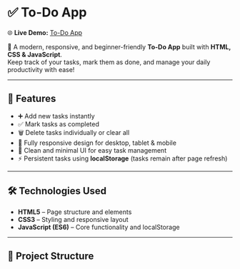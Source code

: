 # ✅ To-Do App

🌐 **Live Demo:** [To-Do App](https://atulispro1.github.io/To-Do-app/)

📝 A modern, responsive, and beginner-friendly **To-Do App** built with **HTML, CSS & JavaScript**.  
Keep track of your tasks, mark them as done, and manage your daily productivity with ease!

---

## 🚀 Features
- ➕ Add new tasks instantly  
- ✅ Mark tasks as completed  
- 🗑️ Delete tasks individually or clear all  
- 📱 Fully responsive design for desktop, tablet & mobile  
- 🎨 Clean and minimal UI for easy task management  
- ⚡ Persistent tasks using **localStorage** (tasks remain after page refresh)  

---

## 🛠️ Technologies Used
- **HTML5** – Page structure and elements  
- **CSS3** – Styling and responsive layout  
- **JavaScript (ES6)** – Core functionality and localStorage  

---

## 📂 Project Structure

